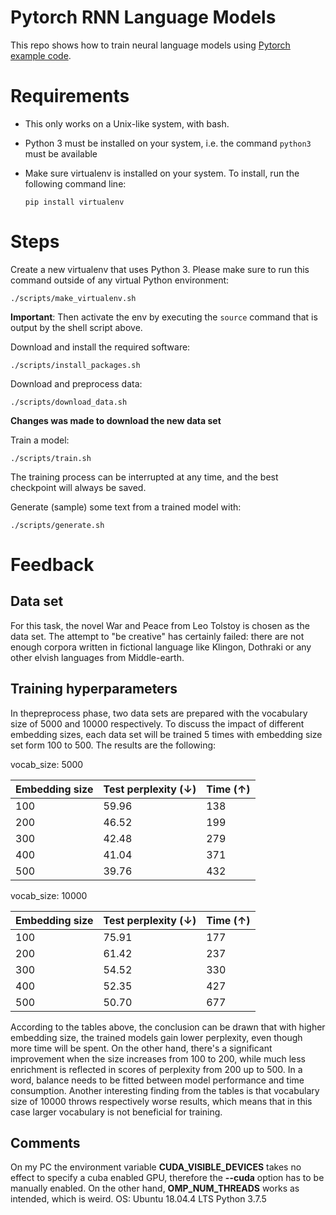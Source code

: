 # Pytorch RNN Language Models

This repo shows how to train neural language models using [Pytorch example code](https://github.com/pytorch/examples/tree/master/word_language_model).

# Requirements

- This only works on a Unix-like system, with bash.
- Python 3 must be installed on your system, i.e. the command `python3` must be available
- Make sure virtualenv is installed on your system. To install, run the following command line:

    `pip install virtualenv`

# Steps

Create a new virtualenv that uses Python 3. Please make sure to run this command outside of any virtual Python environment:

    ./scripts/make_virtualenv.sh

**Important**: Then activate the env by executing the `source` command that is output by the shell script above.

Download and install the required software:

    ./scripts/install_packages.sh

Download and preprocess data:

    ./scripts/download_data.sh

**Changes was made to download the new data set**

Train a model:

    ./scripts/train.sh

The training process can be interrupted at any time, and the best checkpoint will always be saved.

Generate (sample) some text from a trained model with:

    ./scripts/generate.sh

# Feedback
## Data set
For this task, the novel War and Peace from Leo Tolstoy is chosen as the data set. The attempt to "be creative" has certainly failed: there are not enough corpora written in fictional language like Klingon, 
Dothraki or any other elvish languages from Middle-earth. 
## Training hyperparameters
In thepreprocess phase, two data sets are prepared with the vocabulary size of 5000 and 10000 respectively. To discuss the 
impact of different embedding sizes, each data set will be trained 5 times with embedding size set form 100 to 500. The
results are the following:

vocab_size: 5000

| Embedding size | Test perplexity (↓) | Time (↑) |
| --- | --- | --- |
| 100 | 59.96 | 138 |
| 200 | 46.52 | 199 |
| 300 | 42.48 | 279 |
| 400 | 41.04 | 371 |
| 500 | 39.76 | 432 |

vocab_size: 10000

| Embedding size | Test perplexity (↓) | Time (↑) |
| --- | --- | --- |
| 100 | 75.91 | 177 |
| 200 | 61.42 | 237 |
| 300 | 54.52 | 330 |
| 400 | 52.35 | 427 |
| 500 | 50.70 | 677 |

According to the tables above, the conclusion can be drawn that with higher embedding size, the trained models gain lower 
perplexity, even though more time will be spent. On the other hand, there's a significant improvement when the size increases
from 100 to 200, while much less enrichment is reflected in scores of perplexity from 200 up to 500. In a word, balance 
needs to be fitted between model performance and time consumption. Another interesting finding from the tables is that
vocabulary size of 10000 throws respectively worse results, which means that in this case larger vocabulary is not beneficial for training.

## Comments
On my PC the environment variable **CUDA_VISIBLE_DEVICES** takes no effect to specify a cuba enabled GPU, therefore the 
**--cuda** option has to be manually enabled. On the other hand, **OMP_NUM_THREADS** works as intended, which is weird.
OS: Ubuntu 18.04.4 LTS
Python 3.7.5

